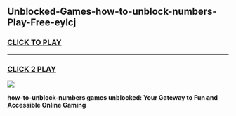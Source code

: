
## Unblocked-Games-how-to-unblock-numbers-Play-Free-eylcj
<h3>
<a href="https://premium76.site?title=how-to-unblock-numbers&ref=23A">CLICK TO PLAY</a></h3>
<hr>

<h3>
<a href="https://premium76.site?title=how-to-unblock-numbers&ref=23A">CLICK 2 PLAY</a>
  
</h3>

<a href="https://premium76.site?title=how-to-unblock-numbers&ref=23A"><img src="https://clearcache.store/games.png"></a>


**how-to-unblock-numbers games unblocked: Your Gateway to Fun and Accessible Online Gaming**
